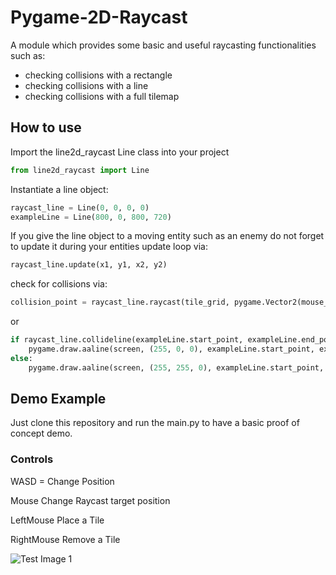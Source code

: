 # Pygame-2D-Raycast
A module which provides some basic and useful raycasting functionalities such as:
- checking collisions with a rectangle
- checking collisions with a line
- checking collisions with a full tilemap

## How to use
Import the line2d_raycast Line class into your project
```py
from line2d_raycast import Line
```

Instantiate a line object:
```py
raycast_line = Line(0, 0, 0, 0)
exampleLine = Line(800, 0, 800, 720)
```

If you give the line object to a moving entity such as an enemy 
do not forget to update it during your entities update loop via:
```py
raycast_line.update(x1, y1, x2, y2)
```

check for collisions via:
```py
collision_point = raycast_line.raycast(tile_grid, pygame.Vector2(mouse_pos), tile_size)
```
or
```py
if raycast_line.collideline(exampleLine.start_point, exampleLine.end_point):
    pygame.draw.aaline(screen, (255, 0, 0), exampleLine.start_point, exampleLine.end_point)
else:
    pygame.draw.aaline(screen, (255, 255, 0), exampleLine.start_point, exampleLine.end_point)
```

## Demo Example
Just clone this repository and run the main.py to have a basic proof of concept demo.

### Controls
WASD = Change Position

Mouse Change Raycast target position

LeftMouse Place a Tile

RightMouse Remove a Tile

![Test Image 1](https://i.imgur.com/r8eKqSm.png)

